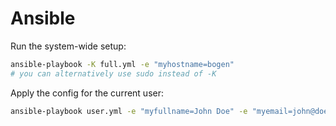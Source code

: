 # Ansible

Run the system-wide setup:
```bash
ansible-playbook -K full.yml -e "myhostname=bogen"
# you can alternatively use sudo instead of -K
```

Apply the config for the current user:
```bash
ansible-playbook user.yml -e "myfullname=John Doe" -e "myemail=john@doe.com"
```
